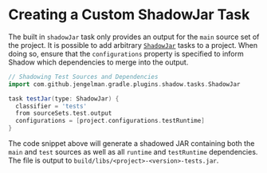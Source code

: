 # Creating a Custom ShadowJar Task

The built in `shadowJar` task only provides an output for the `main` source set of the project.
It is possible to add arbitrary [`ShadowJar`](http://imperceptiblethoughts.com/shadow/api/com/github/jengelman/gradle/plugins/shadow/tasks/ShadowJar.html) 
tasks to a project. When doing so, ensure that the `configurations` property is specified to inform Shadow which 
dependencies to merge into the output.

```groovy
// Shadowing Test Sources and Dependencies
import com.github.jengelman.gradle.plugins.shadow.tasks.ShadowJar

task testJar(type: ShadowJar) {
  classifier = 'tests'
  from sourceSets.test.output
  configurations = [project.configurations.testRuntime]
}
```

The code snippet above will generate a shadowed JAR containing both the `main` and `test` sources as well as all `runtime`
and `testRuntime` dependencies.
The file is output to `build/libs/<project>-<version>-tests.jar`.

